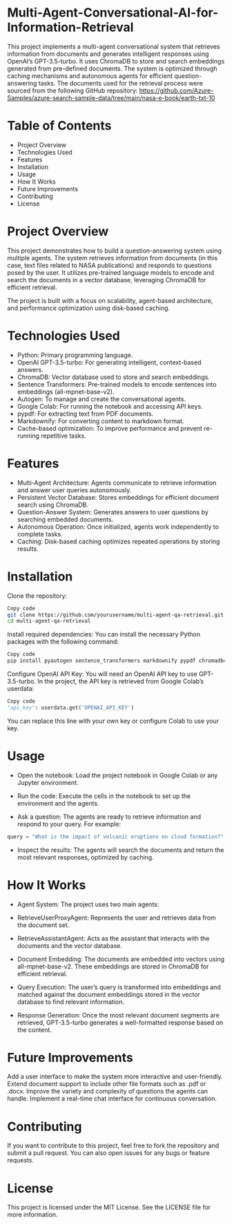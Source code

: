 # Multi-Agent-Conversational-AI-for-Information-Retrieval
This project implements a multi-agent conversational system that retrieves information from documents and generates intelligent responses using OpenAI’s GPT-3.5-turbo. It uses ChromaDB to store and search embeddings generated from pre-defined documents. The system is optimized through caching mechanisms and autonomous agents for efficient question-answering tasks.
The documents used for the retrieval process were sourced from the following GitHub repository:
https://github.com/Azure-Samples/azure-search-sample-data/tree/main/nasa-e-book/earth-txt-10

# Table of Contents
-  Project Overview
-  Technologies Used
-  Features
-  Installation
-  Usage
-  How It Works
-  Future Improvements
-  Contributing
-  License

# Project Overview
This project demonstrates how to build a question-answering system using multiple agents. The system retrieves information from documents (in this case, text files related to NASA publications) and responds to questions posed by the user. It utilizes pre-trained language models to encode and search the documents in a vector database, leveraging ChromaDB for efficient retrieval.

The project is built with a focus on scalability, agent-based architecture, and performance optimization using disk-based caching.

# Technologies Used
-  Python: Primary programming language.
-  OpenAI GPT-3.5-turbo: For generating intelligent, context-based answers.
-  ChromaDB: Vector database used to store and search embeddings.
-  Sentence Transformers: Pre-trained models to encode sentences into embeddings (all-mpnet-base-v2).
-  Autogen: To manage and create the conversational agents.
-  Google Colab: For running the notebook and accessing API keys.
-  pypdf: For extracting text from PDF documents.
-  Markdownify: For converting content to markdown format.
-  Cache-based optimization: To improve performance and prevent re-running repetitive tasks.

# Features
-  Multi-Agent Architecture: Agents communicate to retrieve information and answer user queries autonomously.
-  Persistent Vector Database: Stores embeddings for efficient document search using ChromaDB.
-  Question-Answer System: Generates answers to user questions by searching embedded documents.
-  Autonomous Operation: Once initialized, agents work independently to complete tasks.
-  Caching: Disk-based caching optimizes repeated operations by storing results.

# Installation
Clone the repository:

```bash
Copy code
git clone https://github.com/yourusername/multi-agent-qa-retrieval.git
cd multi-agent-qa-retrieval
```

Install required dependencies: You can install the necessary Python packages with the following command:
```bash
Copy code
pip install pyautogen sentence_transformers markdownify pypdf chromadb==0.5.0
```

Configure OpenAI API Key: You will need an OpenAI API key to use GPT-3.5-turbo. In the project, the API key is retrieved from Google Colab’s userdata:

```python
Copy code
"api_key": userdata.get('OPENAI_API_KEY')
```

You can replace this line with your own key or configure Colab to use your key.

# Usage
-  Open the notebook: Load the project notebook in Google Colab or any Jupyter environment.

-  Run the code: Execute the cells in the notebook to set up the environment and the agents.

-  Ask a question: The agents are ready to retrieve information and respond to your query. For example:

```python
query = "What is the impact of volcanic eruptions on cloud formation?"
```

-  Inspect the results: The agents will search the documents and return the most relevant responses, optimized by caching.

# How It Works
-  Agent System: The project uses two main agents:

  - RetrieveUserProxyAgent: Represents the user and retrieves data from the document set.
  -  RetrieveAssistantAgent: Acts as the assistant that interacts with the documents and the vector database.
-  Document Embedding: The documents are embedded into vectors using all-mpnet-base-v2. These embeddings are stored in ChromaDB for efficient retrieval.

-  Query Execution: The user’s query is transformed into embeddings and matched against the document embeddings stored in the vector database to find relevant information.

-  Response Generation: Once the most relevant document segments are retrieved, GPT-3.5-turbo generates a well-formatted response based on the content.


# Future Improvements
Add a user interface to make the system more interactive and user-friendly.
Extend document support to include other file formats such as .pdf or .docx.
Improve the variety and complexity of questions the agents can handle.
Implement a real-time chat interface for continuous conversation.

# Contributing
If you want to contribute to this project, feel free to fork the repository and submit a pull request. You can also open issues for any bugs or feature requests.

# License
This project is licensed under the MIT License. See the LICENSE file for more information.
